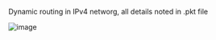 Dynamic routing in IPv4 networg, all details noted in .pkt file

![image](https://github.com/AdamLnenicka/ipv4routing/assets/70570107/75d6ab02-8cf4-402c-8558-3609afa73b1b)
